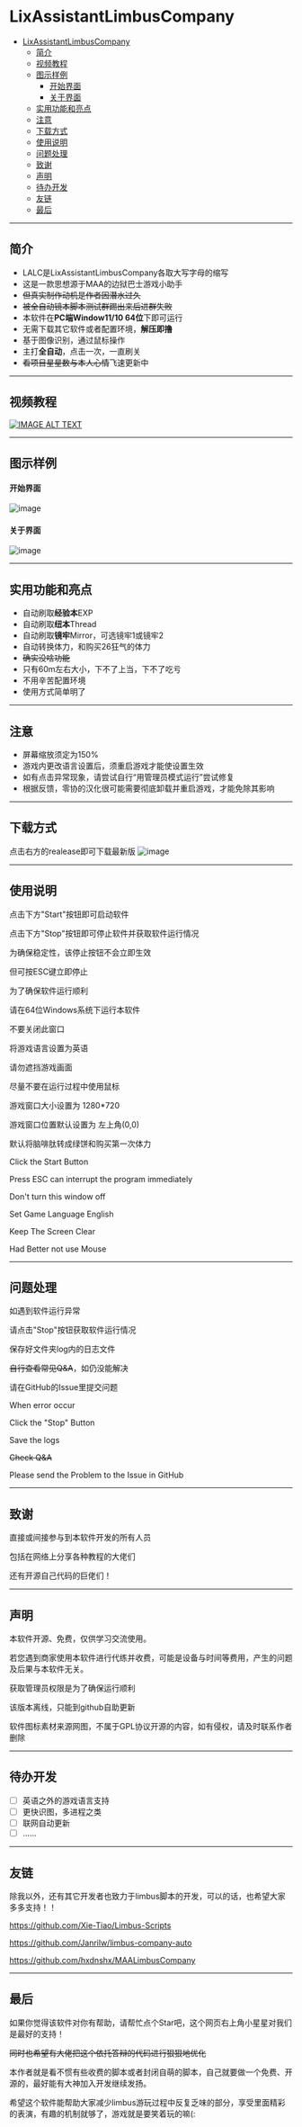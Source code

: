 # LixAssistantLimbusCompany

- [LixAssistantLimbusCompany](#lixassistantlimbuscompany)
  - [简介](#简介)
  - [视频教程](#视频教程)
  - [图示样例](#图示样例)
      - [开始界面](#开始界面)
      - [关于界面](#关于界面)
  - [实用功能和亮点](#实用功能和亮点)
  - [注意](#注意)
  - [下载方式](#下载方式)
  - [使用说明](#使用说明)
  - [问题处理](#问题处理)
  - [致谢](#致谢)
  - [声明](#声明)
  - [待办开发](#待办开发)
  - [友链](#友链)
  - [最后](#最后)

---
## 简介
- LALC是LixAssistantLimbusCompany各取大写字母的缩写
- 这是一款思想源于MAA的边狱巴士游戏小助手
- ~~但真实制作动机是作者因潜水过久~~
- ~~被全自动镜本脚本测试群踢出来后进群失败~~
- 本软件在**PC端Window11/10 64位**下即可运行
- 无需下载其它软件或者配置环境，**解压即撸**
- 基于图像识别，通过鼠标操作
- 主打**全自动**，点击一次，一直刷关
- ~~看项目星星数与本人心情~~飞速更新中


---
## 视频教程
[![IMAGE ALT TEXT](/pic/example/videoPic.png)](https://www.bilibili.com/video/BV12w41117so/?spm_id_from=333.999.list.card_archive.click&vd_source=0e55873fcd6a0d01839a7f7f37c36254)

---
## 图示样例
#### 开始界面
![image](/pic/example/mainPage.png)
#### 关于界面
![image](/pic/example/aboutPage.png)



---
## 实用功能和亮点

- 自动刷取**经验本**EXP
- 自动刷取**纽本**Thread
- 自动刷取**镜牢**Mirror，可选镜牢1或镜牢2
- 自动转换体力，和购买26狂气的体力
- ~~确实没啥功能~~
- 只有60m左右大小，下不了上当，下不了吃亏
- 不用辛苦配置环境
- 使用方式简单明了

---
## 注意

- 屏幕缩放须定为150%
- 游戏内更改语言设置后，须重启游戏才能使设置生效
- 如有点击异常现象，请尝试自行“用管理员模式运行”尝试修复
- 根据反馈，零协的汉化很可能需要彻底卸载并重启游戏，才能免除其影响



---
## 下载方式

点击右方的realease即可下载最新版
![image](/pic/example/githubDownloadExample.gif)

---
## 使用说明

点击下方"Start"按钮即可启动软件

点击下方"Stop"按钮即可停止软件并获取软件运行情况

为确保稳定性，该停止按钮不会立即生效

但可按ESC键立即停止

为了确保软件运行顺利

请在64位Windows系统下运行本软件

不要关闭此窗口

将游戏语言设置为英语

请勿遮挡游戏画面

尽量不要在运行过程中使用鼠标

游戏窗口大小设置为 1280*720

游戏窗口位置默认设置为 左上角(0,0)

默认将脑啡肽转成绿饼和购买第一次体力


Click the Start Button

Press ESC can interrupt the program immediately

Don't turn this window off

Set Game Language English

Keep The Screen Clear

Had Better not use Mouse

---
## 问题处理

如遇到软件运行异常

请点击"Stop"按钮获取软件运行情况

保存好文件夹log内的日志文件

~~自行查看常见Q&A~~，如仍没能解决

请在GitHub的Issue里提交问题


When error occur

Click the "Stop" Button

Save the logs

~~Check Q&A~~

Please send the Problem to the Issue in GitHub

---
## 致谢

直接或间接参与到本软件开发的所有人员

包括在网络上分享各种教程的大佬们

还有开源自己代码的巨佬们！

---
## 声明

本软件开源、免费，仅供学习交流使用。

若您遇到商家使用本软件进行代练并收费，可能是设备与时间等费用，产生的问题及后果与本软件无关。

获取管理员权限是为了确保运行顺利

该版本离线，只能到github自助更新

软件图标素材来源网图，不属于GPL协议开源的内容，如有侵权，请及时联系作者删除

---
## 待办开发

- [ ] 英语之外的游戏语言支持
- [ ] 更快识图，多进程之类
- [ ] 联网自动更新
- [ ] ……

---
## 友链

除我以外，还有其它开发者也致力于limbus脚本的开发，可以的话，也希望大家多多支持！！

https://github.com/Xie-Tiao/Limbus-Scripts

https://github.com/Janrilw/limbus-company-auto

https://github.com/hxdnshx/MAALimbusCompany

---
## 最后

如果你觉得该软件对你有帮助，请帮忙点个Star吧，这个网页右上角小星星对我们是最好的支持！

~~同时也希望有大佬把这个依托答辩的代码进行狠狠地优化~~

本作者就是看不惯有些收费的脚本或者封闭自萌的脚本，自己就要做一个免费、开源的，最好能有大神加入开发继续发扬。

希望这个软件能帮助大家减少limbus游玩过程中反复乏味的部分，享受里面精彩的表演，有趣的机制就够了，游戏就是要笑着玩的嘛(:
